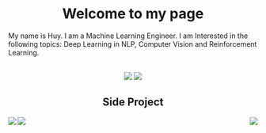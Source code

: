 <h1 align="center">Welcome to my page</h1>
<p align="left">My name is Huy. I am a Machine Learning Engineer. I am Interested in the following topics: Deep Learning in NLP, Computer Vision and Reinforcement Learning.</p> <br>
<div align="center">
    <img src="https://github-readme-stats.vercel.app/api?username=HuyOnic&bg_color=30,e96443,904e95&title_color=fff&text_color=fff&hide=contribs,prs"/>
    <img src="https://github-readme-stats.vercel.app/api/top-langs/?username=anuraghazra&langs_count=8&layout=compact&bg_color=30,904e95,e96443&hide_title=true&text_color=fff"/>
</div>
<h2 align=center>Side Project</h2>
<a href="https://github.com/HuyOnic/CoffeShop">
<img align="left" src="https://github-readme-stats.vercel.app/api/pin/?username=HuyOnic&repo=CoffeShop&theme=dracula"/>
</a>
<a href="https://github.com/HuyOnic/VietcombankBill">
<img align="right" src="https://github-readme-stats.vercel.app/api/pin/?username=HuyOnic&repo=VietcombankBill"/>
</a>
<a href="https://github.com/HuyOnic/CoffeShop">
<img align="left" src="https://github-readme-stats.vercel.app/api/pin/?username=HuyOnic&repo=CoffeShop&theme=dracula"/>
</a>

